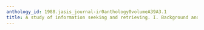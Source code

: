 ```yaml
---
anthology_id: 1988.jasis_journal-ir0anthology0volumeA39A3.1
title: A study of information seeking and retrieving. I. Background and methodology
---
```

